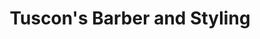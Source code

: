 ---
title: "Tuscon's Barber and Styling"
url: /durango/tuscons-barber-and-styling/
shop: hairdresser
---